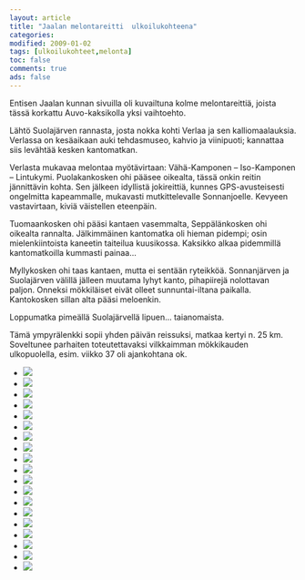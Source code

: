 ```yaml
--- 
layout: article 
title: "Jaalan melontareitti  ulkoilukohteena" 
categories: 
modified: 2009-01-02 
tags: [ulkoilukohteet,melonta]
toc: false 
comments: true 
ads: false 
--- 
```


Entisen Jaalan kunnan sivuilla oli kuvailtuna kolme melontareittiä,
joista tässä korkattu Auvo-kaksikolla yksi vaihtoehto.

Lähtö Suolajärven rannasta, josta nokka kohti Verlaa ja sen
kalliomaalauksia. Verlassa on kesäaikaan auki tehdasmuseo, kahvio ja
viinipuoti; kannattaa siis levähtää kesken kantomatkan.

Verlasta mukavaa melontaa myötävirtaan: Vähä-Kamponen – Iso-Kamponen –
Lintukymi. Puolakankosken ohi pääsee oikealta, tässä onkin reitin
jännittävin kohta. Sen jälkeen idyllistä jokireittiä, kunnes
GPS-avusteisesti ongelmitta kapeammalle, mukavasti mutkittelevalle
Sonnanjoelle. Kevyeen vastavirtaan, kiviä väistellen eteenpäin.

Tuomaankosken ohi pääsi kantaen vasemmalta, Seppälänkosken ohi oikealta
rannalta. Jälkimmäinen kantomatka oli hieman pidempi; osin
mielenkiintoista kaneetin taiteilua kuusikossa. Kaksikko alkaa
pidemmillä kantomatkoilla kummasti painaa...

Myllykosken ohi taas kantaen, mutta ei sentään ryteikköä. Sonnanjärven
ja Suolajärven välillä jälleen muutama lyhyt kanto, pihapiirejä
nolottavan paljon. Onneksi mökkiläiset eivät olleet sunnuntai-iltana
paikalla. Kantokosken sillan alta pääsi meloenkin.

Loppumatka pimeällä Suolajärvellä lipuen... taianomaista.

Tämä ympyrälenkki sopii yhden päivän reissuksi, matkaa kertyi n. 25 km.
Soveltunee parhaiten toteutettavaksi vilkkaimman mökkikauden
ulkopuolella, esim. viikko 37 oli ajankohtana ok.

<div class="image-gallery">

-   [![](/Media/Default/ImageGalleries/jaalan-melontareitti-ulkoilukohteena/Thumbnails/J01.jpg)](/Media/Default/ImageGalleries/jaalan-melontareitti-ulkoilukohteena/J01.jpg)
-   [![](/Media/Default/ImageGalleries/jaalan-melontareitti-ulkoilukohteena/Thumbnails/J02.jpg)](/Media/Default/ImageGalleries/jaalan-melontareitti-ulkoilukohteena/J02.jpg)
-   [![](/Media/Default/ImageGalleries/jaalan-melontareitti-ulkoilukohteena/Thumbnails/J03.jpg)](/Media/Default/ImageGalleries/jaalan-melontareitti-ulkoilukohteena/J03.jpg)
-   [![](/Media/Default/ImageGalleries/jaalan-melontareitti-ulkoilukohteena/Thumbnails/J04.jpg)](/Media/Default/ImageGalleries/jaalan-melontareitti-ulkoilukohteena/J04.jpg)
-   [![](/Media/Default/ImageGalleries/jaalan-melontareitti-ulkoilukohteena/Thumbnails/J05.jpg)](/Media/Default/ImageGalleries/jaalan-melontareitti-ulkoilukohteena/J05.jpg)
-   [![](/Media/Default/ImageGalleries/jaalan-melontareitti-ulkoilukohteena/Thumbnails/J06.jpg)](/Media/Default/ImageGalleries/jaalan-melontareitti-ulkoilukohteena/J06.jpg)
-   [![](/Media/Default/ImageGalleries/jaalan-melontareitti-ulkoilukohteena/Thumbnails/J07.jpg)](/Media/Default/ImageGalleries/jaalan-melontareitti-ulkoilukohteena/J07.jpg)
-   [![](/Media/Default/ImageGalleries/jaalan-melontareitti-ulkoilukohteena/Thumbnails/J08.jpg)](/Media/Default/ImageGalleries/jaalan-melontareitti-ulkoilukohteena/J08.jpg)
-   [![](/Media/Default/ImageGalleries/jaalan-melontareitti-ulkoilukohteena/Thumbnails/J09.jpg)](/Media/Default/ImageGalleries/jaalan-melontareitti-ulkoilukohteena/J09.jpg)
-   [![](/Media/Default/ImageGalleries/jaalan-melontareitti-ulkoilukohteena/Thumbnails/J11.jpg)](/Media/Default/ImageGalleries/jaalan-melontareitti-ulkoilukohteena/J11.jpg)
-   [![](/Media/Default/ImageGalleries/jaalan-melontareitti-ulkoilukohteena/Thumbnails/J12.jpg)](/Media/Default/ImageGalleries/jaalan-melontareitti-ulkoilukohteena/J12.jpg)
-   [![](/Media/Default/ImageGalleries/jaalan-melontareitti-ulkoilukohteena/Thumbnails/J13.jpg)](/Media/Default/ImageGalleries/jaalan-melontareitti-ulkoilukohteena/J13.jpg)
-   [![](/Media/Default/ImageGalleries/jaalan-melontareitti-ulkoilukohteena/Thumbnails/J14.jpg)](/Media/Default/ImageGalleries/jaalan-melontareitti-ulkoilukohteena/J14.jpg)
-   [![](/Media/Default/ImageGalleries/jaalan-melontareitti-ulkoilukohteena/Thumbnails/J15.jpg)](/Media/Default/ImageGalleries/jaalan-melontareitti-ulkoilukohteena/J15.jpg)
-   [![](/Media/Default/ImageGalleries/jaalan-melontareitti-ulkoilukohteena/Thumbnails/J16.jpg)](/Media/Default/ImageGalleries/jaalan-melontareitti-ulkoilukohteena/J16.jpg)
-   [![](/Media/Default/ImageGalleries/jaalan-melontareitti-ulkoilukohteena/Thumbnails/J17.jpg)](/Media/Default/ImageGalleries/jaalan-melontareitti-ulkoilukohteena/J17.jpg)
-   [![](/Media/Default/ImageGalleries/jaalan-melontareitti-ulkoilukohteena/Thumbnails/J18.jpg)](/Media/Default/ImageGalleries/jaalan-melontareitti-ulkoilukohteena/J18.jpg)
-   [![](/Media/Default/ImageGalleries/jaalan-melontareitti-ulkoilukohteena/Thumbnails/J19.jpg)](/Media/Default/ImageGalleries/jaalan-melontareitti-ulkoilukohteena/J19.jpg)
-   [![](/Media/Default/ImageGalleries/jaalan-melontareitti-ulkoilukohteena/Thumbnails/J20.jpg)](/Media/Default/ImageGalleries/jaalan-melontareitti-ulkoilukohteena/J20.jpg)

</div>
